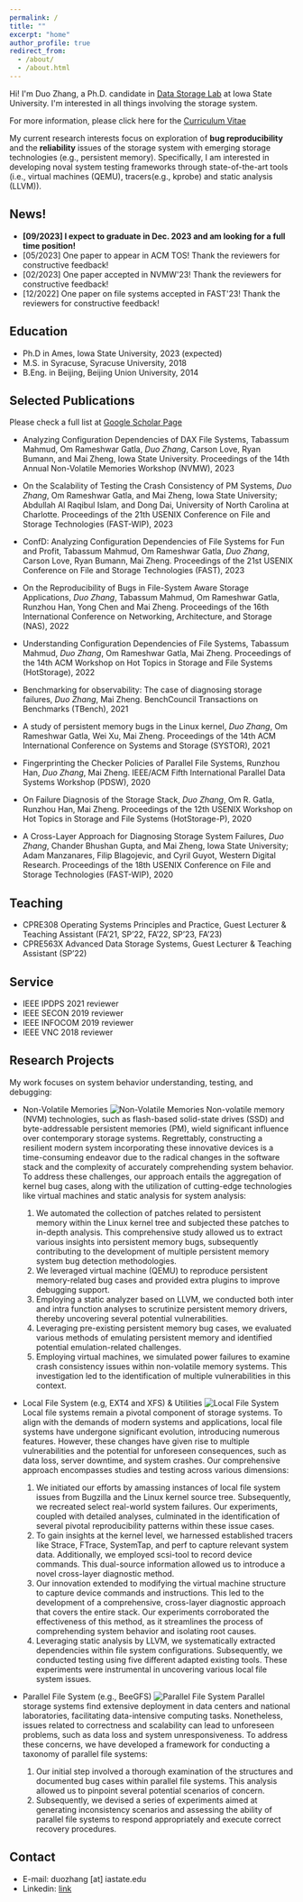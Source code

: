 ```yaml
---
permalink: /
title: ""
excerpt: "home"
author_profile: true
redirect_from: 
  - /about/
  - /about.html
---
```


Hi! I'm Duo Zhang, a Ph.D. candidate in [Data Storage Lab](https://www.ece.iastate.edu/~mai/lab/dsl.html) at Iowa State University. I'm interested in all things involving the storage system. 

For more information, please click here for the [Curriculum Vitae](https://github.com/celestial-d/celestial-d.github.io/blob/master/files/CV.pdf)

My current research interests focus on exploration of **bug reproducibility** and the **reliability** issues of the storage system with emerging storage technologies (e.g., persistent memory). Specifically, I am interested in developing noval system testing frameworks through state-of-the-art tools (i.e., virtual machines (QEMU), tracers(e.g., kprobe) and static analysis (LLVM)).

<h2 id="News">News!</h2>

- **[09/2023] I expect to graduate in Dec. 2023 and am looking for a full time position!**
- [05/2023] One paper to appear in ACM TOS! Thank the reviewers for constructive feedback!
- [02/2023] One paper accepted in NVMW'23! Thank the reviewers for constructive feedback!
- [12/2022] One paper on file systems accepted in FAST'23! Thank the reviewers for constructive feedback!

<h2 id="Education">Education</h2>

* Ph.D in Ames, Iowa State University, 2023 (expected)
* M.S. in Syracuse, Syracuse University, 2018
* B.Eng. in Beijing, Beijing Union University, 2014


<h2 id="Publications">Selected Publications</h2>

Please check a full list at [Google Scholar Page](https://scholar.google.com/citations?hl=en&user=QXwhPMkAAAAJ)

- Analyzing Configuration Dependencies of DAX File Systems,
Tabassum Mahmud, Om Rameshwar Gatla, _Duo Zhang_, Carson Love, Ryan Bumann, and Mai Zheng, Iowa State University. 
Proceedings of the 14th Annual Non-Volatile Memories Workshop (NVMW), 2023

- On the Scalability of Testing the Crash Consistency of PM Systems,
_Duo Zhang_, Om Rameshwar Gatla, and Mai Zheng, Iowa State University; Abdullah Al Raqibul Islam, and Dong Dai, University of North Carolina at Charlotte. 
Proceedings of the 21th USENIX Conference on File and Storage Technologies (FAST-WIP), 2023

- ConfD: Analyzing Configuration Dependencies of File Systems for Fun and Profit,
 Tabassum Mahmud, Om Rameshwar Gatla, _Duo Zhang_, Carson Love, Ryan Bumann, Mai Zheng.
 Proceedings of the 21st USENIX Conference on File and Storage Technologies (FAST), 2023

- On the Reproducibility of Bugs in File-System Aware Storage Applications,
 _Duo Zhang_, Tabassum Mahmud, Om Rameshwar Gatla, Runzhou Han, Yong Chen and Mai Zheng.
 Proceedings of the 16th International Conference on Networking, Architecture, and Storage (NAS), 2022

- Understanding Configuration Dependencies of File Systems, 
  Tabassum Mahmud, _Duo Zhang_, Om Rameshwar Gatla, Mai Zheng.
  Proceedings of the 14th ACM Workshop on Hot Topics in Storage and File Systems (HotStorage), 2022
  
- Benchmarking for observability: The case of diagnosing storage failures,
 _Duo Zhang_, Mai Zheng.
 BenchCouncil Transactions on Benchmarks (TBench), 2021

- A study of persistent memory bugs in the Linux kernel,
_Duo Zhang_, Om Rameshwar Gatla, Wei Xu, Mai Zheng.
Proceedings of the 14th ACM International Conference on Systems and Storage (SYSTOR), 2021

- Fingerprinting the Checker Policies of Parallel File Systems,
Runzhou Han, _Duo Zhang_, Mai Zheng.
IEEE/ACM Fifth International Parallel Data Systems Workshop (PDSW), 2020

- On Failure Diagnosis of the Storage Stack,
_Duo Zhang_, Om R. Gatla, Runzhou Han, Mai Zheng.
Proceedings of the 12th USENIX Workshop on Hot Topics in Storage and File Systems (HotStorage-P), 2020	

- A Cross-Layer Approach for Diagnosing Storage System Failures,
_Duo Zhang_, Chander Bhushan Gupta, and Mai Zheng, Iowa State University; Adam Manzanares, Filip Blagojevic, and Cyril Guyot, Western Digital Research. 
Proceedings of the 18th USENIX Conference on File and Storage Technologies (FAST-WIP), 2020

<h2 id="Teaching">Teaching</h2>

- CPRE308 Operating Systems Principles and Practice, Guest Lecturer & Teaching Assistant (FA’21,
SP’22, FA’22, SP’23, FA’23)
- CPRE563X Advanced Data Storage Systems, Guest Lecturer & Teaching Assistant (SP’22)

<h2 id="Service">Service</h2>

* IEEE IPDPS 2021 reviewer
* IEEE SECON 2019 reviewer
* IEEE INFOCOM 2019 reviewer
* IEEE VNC 2018 reviewer

<h2 id="Research">Research Projects</h2>

My work focuses on system behavior understanding, testing, and debugging:

* Non-Volatile Memories
![Non-Volatile Memories](/images/nvm.jpg)
    Non-volatile memory (NVM) technologies, such as flash-based solid-state drives (SSD) and byte-addressable persistent memories (PM), wield significant influence over contemporary storage systems. Regrettably, constructing a resilient modern system incorporating these innovative devices is a time-consuming endeavor due to the radical changes in the software stack and the complexity of accurately comprehending system behavior. To address these challenges, our approach entails the aggregation of kernel bug cases, along with the utilization of cutting-edge technologies like virtual machines and static analysis for system analysis:
    1. We automated the collection of patches related to persistent memory within the Linux kernel tree and subjected these patches to in-depth analysis. This comprehensive study allowed us to extract various insights into persistent memory bugs, subsequently contributing to the development of multiple persistent memory system bug detection methodologies.
    2. We leveraged virtual machine (QEMU) to reproduce persistent memory-related bug cases and provided extra plugins to improve debugging support.
    3. Employing a static analyzer based on LLVM, we conducted both inter and intra function analyses to scrutinize persistent memory drivers, thereby uncovering several potential vulnerabilities.
    4. Leveraging pre-existing persistent memory bug cases, we evaluated various methods of emulating persistent memory and identified potential emulation-related challenges.
    5. Employing virtual machines, we simulated power failures to examine crash consistency issues within non-volatile memory systems. This investigation led to the identification of multiple vulnerabilities in this context.

* Local File System (e.g, EXT4 and XFS) & Utilities
![Local File System](/images/local.jpg)
    Local file systems remain a pivotal component of storage systems. To align with the demands of modern systems and applications, local file systems have undergone significant evolution, introducing numerous features. However, these changes have given rise to multiple vulnerabilities and the potential for unforeseen consequences, such as data loss, server downtime, and system crashes. Our comprehensive approach encompasses studies and testing across various dimensions:
   1. We initiated our efforts by amassing instances of local file system issues from Bugzilla and the Linux kernel source tree. Subsequently, we recreated select real-world system failures. Our experiments, coupled with detailed analyses, culminated in the identification of several pivotal reproducibility patterns within these issue cases.
   2. To gain insights at the kernel level, we harnessed established tracers like Strace, FTrace, SystemTap, and perf to capture relevant system data. Additionally, we employed scsi-tool to record device commands. This dual-source information allowed us to introduce a novel cross-layer diagnostic method.
   3. Our innovation extended to modifying the virtual machine structure to capture device commands and instructions. This led to the development of a comprehensive, cross-layer diagnostic approach that covers the entire stack. Our experiments corroborated the effectiveness of this method, as it streamlines the process of comprehending system behavior and isolating root causes.
   4. Leveraging static analysis by LLVM, we systematically extracted dependencies within file system configurations. Subsequently, we conducted testing using five different adapted existing tools. These experiments were instrumental in uncovering various local file system issues.

* Parallel File System (e.g., BeeGFS)
![Parallel File System](/images/pfs.jpg)
    Parallel storage systems find extensive deployment in data centers and national laboratories, facilitating data-intensive computing tasks. Nonetheless, issues related to correctness and scalability can lead to unforeseen problems, such as data loss and system unresponsiveness. To address these concerns, we have developed a framework for conducting a taxonomy of parallel file systems:
    1. Our initial step involved a thorough examination of the structures and documented bug cases within parallel file systems. This analysis allowed us to pinpoint several potential scenarios of concern.
    2. Subsequently, we devised a series of experiments aimed at generating inconsistency scenarios and assessing the ability of parallel file systems to respond appropriately and execute correct recovery procedures.

<h2 id="Contact">Contact</h2>

* E-mail: duozhang [at] iastate.edu
* Linkedin: [link](https://www.linkedin.com/in/duo-zhang-b31344133/)
